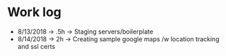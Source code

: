# Work log

- 8/13/2018 -> .5h -> Staging servers/boilerplate
- 8/14/2018 -> 2h -> Creating sample google maps /w location tracking and ssl certs